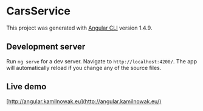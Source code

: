 # CarsService

This project was generated with [Angular CLI](https://github.com/angular/angular-cli) version 1.4.9.

## Development server

Run `ng serve` for a dev server. Navigate to `http://localhost:4200/`. The app will automatically reload if you change any of the source files.

## Live demo

[http://angular.kamilnowak.eu](http://angular.kamilnowak.eu/)
